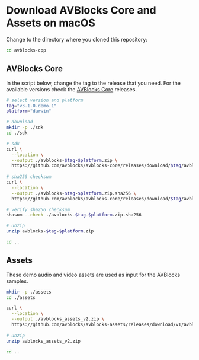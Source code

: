 # Download AVBlocks Core and Assets on macOS

Change to the directory where you cloned this repository:

```bash
cd avblocks-cpp
```

## AVBlocks Core

In the script below, change the tag to the release that you need. For the available versions check the [AVBlocks Core](https://github.com/avblocks/avblocks-core/releases) releases.   

```bash
# select version and platform
tag="v3.1.0-demo.1"
platform="darwin"

# download
mkdir -p ./sdk
cd ./sdk

# sdk
curl \
  --location \
  --output ./avblocks-$tag-$platform.zip \
  https://github.com/avblocks/avblocks-core/releases/download/$tag/avblocks-$tag-$platform.zip
  
# sha256 checksum
curl \
  --location \
  --output ./avblocks-$tag-$platform.zip.sha256 \
  https://github.com/avblocks/avblocks-core/releases/download/$tag/avblocks-$tag-$platform.zip.sha256

# verify sha256 checksum
shasum --check ./avblocks-$tag-$platform.zip.sha256

# unzip
unzip avblocks-$tag-$platform.zip

cd ..
```

## Assets

These demo audio and video assets are used as input for the AVBlocks samples.

```bash
mkdir -p ./assets
cd ./assets

curl \
  --location \
  --output ./avblocks_assets_v2.zip \
  https://github.com/avblocks/avblocks-assets/releases/download/v1/avblocks_assets_v2.zip
  
# unzip
unzip avblocks_assets_v2.zip

cd ..
```
